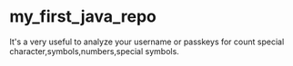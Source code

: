# my_first_java_repo
It's a very useful to analyze your username or passkeys for count special character,symbols,numbers,special symbols.
